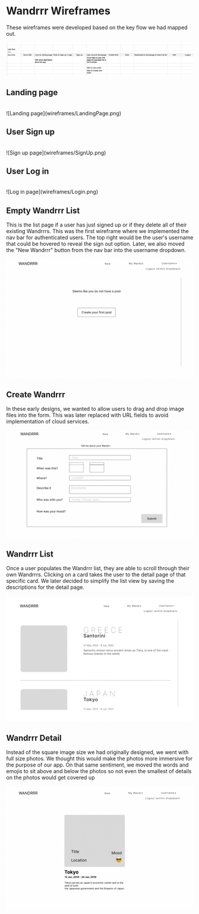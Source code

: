 # Wandrrr Wireframes

These wireframes were developed based on the key flow we had mapped out.
<br>
<br>
![User flow](wireframes/UserFlow.png)

## Landing page
<br>
![Landing page](wireframes/LandingPage.png)


## User Sign up
<br>
![Sign up page](wireframes/SignUp.png)


## User Log in
<br>
![Log in page](wireframes/Login.png)


## Empty Wandrrr List
This is the list page if a user has just signed up or if they delete all of their existing Wandrrrs.
This was the first wireframe where we implemented the nav bar for authenticated users.
The top right would be the user's username that could be hovered to reveal the sign out option.
Later, we also moved the "New Wandrrr" button from the nav bar into the username dropdown.
<br>
<br>
![Empty list](wireframes/ListNone.png)


## Create Wandrrr
In these early designs, we wanted to allow users to drag and drop image files into the form.
This was later replaced with URL fields to avoid implementation of cloud services.
<br>
<br>
![Create Wandrrr page](wireframes/Create.png)


## Wandrrr List
Once a user populates the Wandrrr list, they are able to scroll through their own Wandrrrs.
Clicking on a card takes the user to the detail page of that specific card.
We later decided to simplify the list view by saving the descriptions for the detail page.
<br>
<br>
![List](wireframes/List.png)


## Wandrrr Detail
Instead of the square image size we had originally designed, we went with full size photos.
We thought this would make the photos more immersive for the purpose of our app.
On that same sentiment, we moved the words and emojis to sit above and below the photos
so not even the smallest of details on the photos would get covered up
<br>
<br>
![Detail](wireframes/Detail.png)
